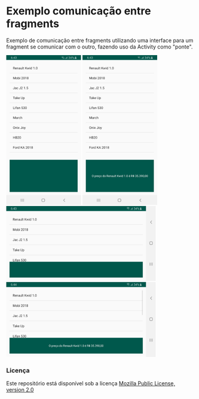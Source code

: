 # Exemplo comunicação entre fragments
Exemplo de comunicação entre fragments utilizando uma interface para um fragment se comunicar com o outro, fazendo uso da Activity como "ponte".

<img src="screenshot1.jpg" alt="screenshot" width="200" height="400"/>  <img src="screenshot2.jpg" alt="screenshot" width="200" height="400"/><br>
<img src="screenshot3.jpg" alt="screenshot" width="400" height="200"/>  
<img src="screenshot4.jpg" alt="screenshot" width="400" height="200"/>


### Licença
Este repositório está disponível sob a licença [Mozilla Public License, version 2.0](https://github.com/jhonatasrm/exemplo-comunicacao-entre-fragments/blob/master/LICENSE)
